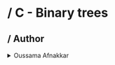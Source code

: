 # \/ C - Binary trees
## \/ Author
<details>
    <summary>Oussama Afnakkar </summary>
    <ul>
    <li><a href="https://www.github.com/oussamaafnakkar">Github</a></li>
    <li><a href="oussamaafnakkar@gmail.com">e-mail</a></li>
    </ul>
</details>

